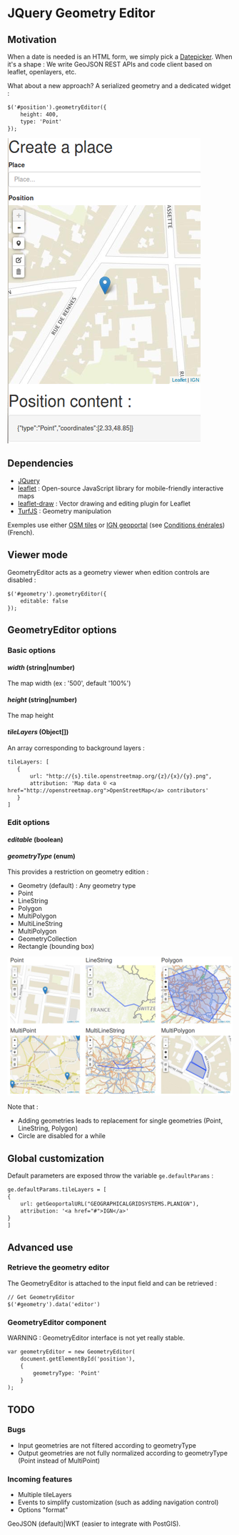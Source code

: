 # JQuery Geometry Editor

## Motivation

When a date is needed is an HTML form, we simply pick a [Datepicker](https://jqueryui.com/datepicker/). When it's a shape : We write GeoJSON REST APIs and code client based on leaflet, openlayers, etc.

What about a new approach? A serialized geometry and a dedicated widget :

```
$('#position').geometryEditor({
    height: 400,
    type: 'Point'
});
```

![Point example](doc/images/form-place.png)


## Dependencies

* [JQuery](https://jquery.com/)
* [leaflet](http://leafletjs.com/) : Open-source JavaScript library for mobile-friendly interactive maps
* [leaflet-draw](https://github.com/Leaflet/Leaflet.draw) : Vector drawing and editing plugin for Leaflet
* [TurfJS](https://github.com/Turfjs) : Geometry manipulation

Exemples use either [OSM tiles](http://www.openstreetmap.org/copyright) or [IGN geoportal](http://www.geoportail.gouv.fr) (see [Conditions énérales](http://api.ign.fr/conditions-generales)) (French).

## Viewer mode

GeometryEditor acts as a geometry viewer when edition controls are disabled :

```
$('#geometry').geometryEditor({
    editable: false
});
```

## GeometryEditor options

### Basic options

#### *width* (string|number)

The map width (ex : '500', default '100%')

#### *height* (string|number)

The map height

#### *tileLayers* (Object[])

An array corresponding to background layers :

```
tileLayers: [
   {
       url: "http://{s}.tile.openstreetmap.org/{z}/{x}/{y}.png",
       attribution: 'Map data © <a href="http://openstreetmap.org">OpenStreetMap</a> contributors'
   }
]
```

### Edit options

#### *editable* (boolean)

#### *geometryType* (enum)

This  provides a restriction on geometry edition :

* Geometry (default) : Any geometry type
* Point
* LineString
* Polygon
* MultiPolygon
* MultiLineString
* MultiPolygon
* GeometryCollection
* Rectangle (bounding box)

![Geometry types](doc/images/geometry-types.png)

Note that :
* Adding geometries leads to replacement for single geometries (Point, LineString, Polygon)
* Circle are disabled for a while

## Global customization

Default parameters are exposed throw the variable ```ge.defaultParams``` :

```
ge.defaultParams.tileLayers = [
{
    url: getGeoportalURL("GEOGRAPHICALGRIDSYSTEMS.PLANIGN"),
    attribution: '<a href="#">IGN</a>'
}
]
```

## Advanced use


### Retrieve the geometry editor

The GeometryEditor is attached to the input field and can be retrieved :

```
// Get GeometryEditor
$('#geometry').data('editor')
```

### GeometryEditor component

WARNING : GeometryEditor interface is not yet really stable.

```
var geometryEditor = new GeometryEditor(
    document.getElementById('position'),
    {
        geometryType: 'Point'
    }  
);
```

## TODO

### Bugs

* Input geometries are not filtered according to geometryType
* Output geometries are not fully normalized according to geometryType (Point instead of MultiPoint)

### Incoming features

* Multiple tileLayers
* Events to simplify customization (such as adding navigation control)
* Options "format"

GeoJSON (default)|WKT (easier to integrate with PostGIS).
